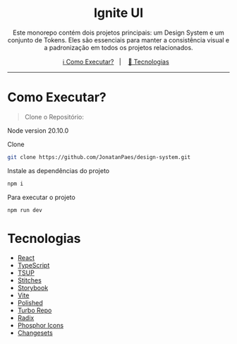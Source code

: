 <h1 align="center">
   Ignite UI
</h1>

<p align="center">
  Este monorepo contém dois projetos principais: um Design System e um conjunto de Tokens. Eles são essenciais para manter a consistência visual e a padronização em todos os projetos relacionados.
 </p>

 <p align="center">
  <a href="#como-executar">ℹ️ Como Executar?</a>&nbsp;&nbsp;&nbsp;|&nbsp;&nbsp;&nbsp;
  <a href="#tecnologias">🚀 Tecnologias</a>&nbsp;&nbsp;&nbsp;
</p>

---

# Como Executar?

> Clone o Repositório:

Node version 20.10.0

Clone

```bash
git clone https://github.com/JonatanPaes/design-system.git
```

Instale as dependências do projeto

```bash
npm i
```

Para executar o projeto

```sh
npm run dev
```

# Tecnologias
- [React](https://react.dev/)
- [TypeScript](https://github.com/microsoft/TypeScript)
- [TSUP](https://tsup.egoist.dev/)
- [Stitches](https://stitches.dev/)
- [Storybook](https://storybook.js.org/)
- [Vite](https://vitejs.dev/)
- [Polished](https://polished.js.org/)
- [Turbo Repo](https://turbo.build/repo)
- [Radix](https://www.radix-ui.com/)
- [Phosphor Icons](https://phosphoricons.com/)
- [Changesets](https://www.npmjs.com/package/@changesets/cli)